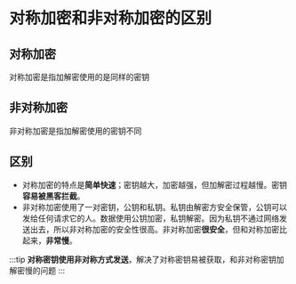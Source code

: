 # 对称加密和非对称加密的区别

## 对称加密

对称加密是指加解密使用的是同样的密钥

## 非对称加密

非对称加密是指加解密使用的密钥不同

## 区别

- 对称加密的特点是**简单快速**；密钥越大，加密越强，但加解密过程越慢。密钥**容易被黑客拦截**。
- 非对称加密使用了一对密钥，公钥和私钥。私钥由解密方安全保管，公钥可以发给任何请求它的人。数据使用公钥加密，私钥解密。因为私钥不通过网络发送出去，所以非对称加密的安全性很高。非对称加密**很安全**，但和对称加密比起来，**非常慢**。

:::tip
**对称密钥使用非对称方式发送**，解决了对称密钥易被获取，和非对称密钥加解密慢的问题
:::
